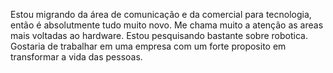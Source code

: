 Estou migrando da área de comunicação e da comercial para tecnologia, então é absolutmente tudo muito novo. 
Me chama muito a atenção as areas mais voltadas ao hardware. Estou pesquisando bastante sobre robotica. 
Gostaria de trabalhar em uma empresa com um forte proposito em transformar a vida das pessoas.
